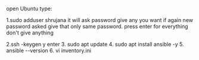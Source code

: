 open Ubuntu 
type: 

1.sudo adduser shrujana
it will ask password give any you want
if again new password asked give that only same password.
press enter for everything don't give anything 

2.ssh -keygen
  y
 enter
3. sudo apt update 
4. sudo apt install ansible -y
5. ansible --version 
6. vi inventory.ini
